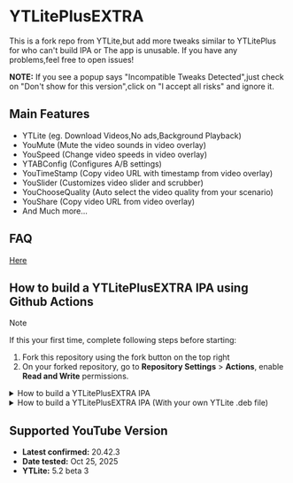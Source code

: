 # YTLitePlusEXTRA
This is a fork repo from YTLite,but add more tweaks similar to YTLitePlus for who can't build IPA or The app is unusable.
If you have any problems,feel free to open issues!

**NOTE:** 
If you see a popup says "Incompatible Tweaks Detected",just check on "Don't show for this version",click on "I accept all risks" and ignore it.

## Main Features
- YTLite (eg. Download Videos,No ads,Background Playback)
- YouMute (Mute the video sounds in video overlay)
- YouSpeed (Change video speeds in video overlay)
- YTABConfig (Configures A/B settings)
- YouTimeStamp (Copy video URL with timestamp from video overlay)
- YouSlider (Customizes video slider and scrubber)
- YouChooseQuality (Auto select the video quality from your scenario)
- YouShare (Copy video URL from video overlay)
- And Much more...

## FAQ
[Here](FAQs/FAQ_EN.md)

## How to build a YTLitePlusEXTRA IPA using Github Actions
> [!NOTE]
> If this your first time, complete following steps before starting:
>
> 1. Fork this repository using the fork button on the top right
> 2. On your forked repository, go to **Repository Settings** > **Actions**, enable **Read and Write** permissions.

<details>
  <summary>How to build a YTLitePlusEXTRA IPA</summary>
  <ol>
    <li>Click on <strong>Sync fork</strong>, and if your branch is out-of-date, click on <strong>Update branch</strong>.</li>
    <li>Navigate to the <strong>Actions tab</strong> in your forked repository and select <strong>Build and Release YTLitePlusEXTRA IPA.</strong></li>
    <li>Click the <strong>Run workflow</strong> button located on the right side.</li>
    <li>Get a decrypted .ipa file (I cannot provide this due to legal reasons.), then upload it to a file provider (e.g., filebin.net, filemail.com, or catbox.moe is recommended). Paste the URL of the decrypted IPA file in the provided field.</li>
    <strong>NOTE:</strong> Make sure to provide a direct download link to the file, not a link to a webpage. Otherwise, the process will fail.
    <li>Enter the tweak version from the releases (the latest release is selected by default.). You can also change the BundleID and Display Name if desired.</li>
    <li>Make sure all inputs are correct, then click <strong>Run workflow</strong> to start the process.</li>
    <li>Wait for the build to finish. You can download the YTLitePlusEXTRA IPA from the releases section of your forked repo. (If you can't find the releases section, go to your forked repo and add /releases to the URL, i.e., github.com/yourusername/YTLitePlusEXTRA/releases.)</li>
  </ol>
</details>

<details>
  <summary>How to build a YTLitePlusEXTRA IPA (With your own YTLite .deb file)</summary>
  <ol>
    <li>Click on <strong>Sync fork</strong>, and if your branch is out-of-date, click on <strong>Update branch</strong>.</li>
    <li>Navigate to the <strong>Actions tab</strong> in your forked repository and select <strong>(Pre-Release) Build and Release YTLitePlusEXTRA IPA.</strong></li>
    <li>Click the <strong>Run workflow</strong> button located on the right side.</li>
    <li>Get a decrypted .ipa file (I cannot provide this due to legal reasons.), then upload it to a file provider (e.g., filebin.net, filemail.com, or catbox.moe is recommended). Paste the URL of the decrypted IPA file in the provided field.</li>
    <li>Get your YTLite .deb file, then upload it to a file provider (e.g., filebin.net, filemail.com, or catbox.moe is recommended). Paste the URL of the deb file in the provided field.</li>
    <strong>NOTE:</strong> Make sure to provide a direct download link to the file, not a link to a webpage. Otherwise, the process will fail.
    <li>You can also change the BundleID and Display Name if desired.</li>
    <li>Make sure all inputs are correct, then click <strong>Run workflow</strong> to start the process.</li>
    <li>Wait for the build to finish. You can download the YTLitePlusEXTRA IPA from the releases section of your forked repo. (If you can't find the releases section, go to your forked repo and add /releases to the URL, i.e., github.com/yourusername/YTLitePlusEXTRA/releases.)</li>
  </ol>
</details>

## Supported YouTube Version
<ul>
   <li><strong>Latest confirmed:</strong> 20.42.3</li>
   <li><strong>Date tested:</strong> Oct 25, 2025</li>
   <li><strong>YTLite:</strong> 5.2 beta 3</li>
</ul>
